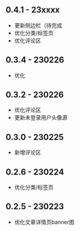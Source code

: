 ## 0.4.1 - 23xxxx
- 更新侧边栏（待完成
- 优化分类/标签页
- 优化评论区

## 0.3.4 - 230226
- 优化

## 0.3.2 - 230226
- 优化评论区
- 更新未登录用户头像源

## 0.3.0 - 230225
- 新增评论区

## 0.2.6 - 230224
- 优化分类/标签页

## 0.2.5 - 230223
- 优化文章详情页banner图